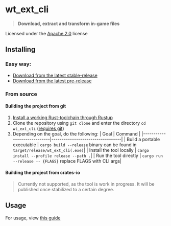 # wt_ext_cli
>**Download, extract and transform in-game files**

Licensed under the [Apache 2.0](https://github.com/Warthunder-Open-Source-Foundation/wt_blk/blob/master/LICENSE) license

## Installing

### Easy way:
- [Download from the latest stable-release](https://github.com/Warthunder-Open-Source-Foundation/wt_ext_cli/releases?q=prerelease:false)
- [Download from the latest pre-release](https://github.com/Warthunder-Open-Source-Foundation/wt_ext_cli/releases?q=prerelease:true)

### From source
#### Building the project from git
1. <a href="https://www.rust-lang.org/tools/install">Install a working Rust-toolchain through Rustup</a>
2. Clone the repository  using `git clone` and enter the directory `cd wt_ext_cli` ([requires git](https://github.com/git-guides/install-git))
3. Depending on the goal, do the following:
   | Goal                        | Command                          |
   |-----------------------------|----------------------------------|
   | Build a portable executable | `cargo build --release` binary can be found in `target/release/wt_ext_cli(.exe)`|
   | Install the tool locally    | `cargo install --profile release --path .`|
   | Run the tool directly       | `cargo run --release -- {FLAGS}` replace FLAGS with CLI args|

#### Building the project from crates-io
>Currently not supported, as the tool is work in progress. It will be published once stabilized to a certain degree.

## Usage
For usage, view [this guide](https://github.com/Warthunder-Open-Source-Foundation/wt_ext_cli/blob/master/usage_manual.md)
